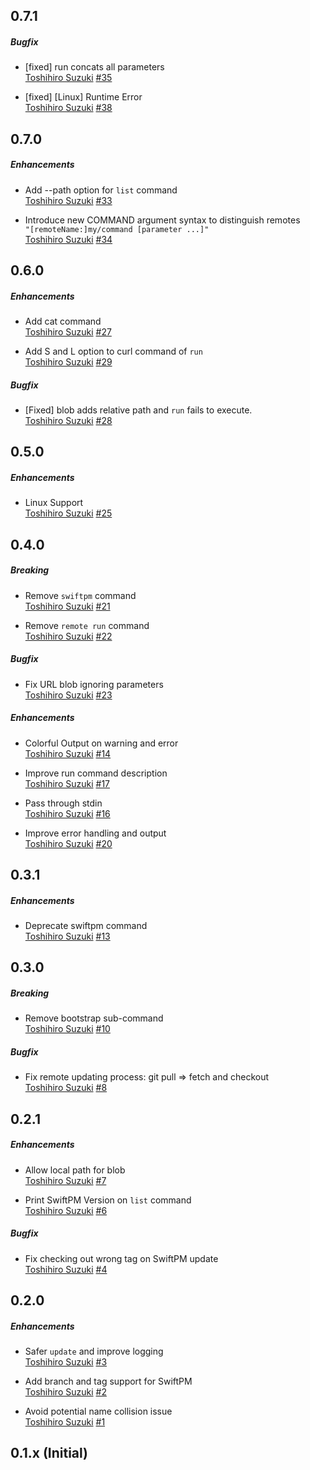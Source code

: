 ## 0.7.1
##### Bugfix
* [fixed] run concats all parameters  
  [Toshihiro Suzuki](https://github.com/toshi0383)
  [#35](https://github.com/toshi0383/cmdshelf/issues/35)

* [fixed] [Linux] Runtime Error  
  [Toshihiro Suzuki](https://github.com/toshi0383)
  [#38](https://github.com/toshi0383/cmdshelf/issues/38)

## 0.7.0
##### Enhancements
* Add --path option for `list` command  
  [Toshihiro Suzuki](https://github.com/toshi0383)
  [#33](https://github.com/toshi0383/cmdshelf/pull/33)

* Introduce new COMMAND argument syntax to distinguish remotes  
  `"[remoteName:]my/command [parameter ...]"`  
  [Toshihiro Suzuki](https://github.com/toshi0383)
  [#34](https://github.com/toshi0383/cmdshelf/pull/34)

## 0.6.0
##### Enhancements
* Add cat command  
  [Toshihiro Suzuki](https://github.com/toshi0383)
  [#27](https://github.com/toshi0383/cmdshelf/pull/27)

* Add S and L option to curl command of `run`  
  [Toshihiro Suzuki](https://github.com/toshi0383)
  [#29](https://github.com/toshi0383/cmdshelf/pull/29)

##### Bugfix
* [Fixed] blob adds relative path and `run` fails to execute.  
  [Toshihiro Suzuki](https://github.com/toshi0383)
  [#28](https://github.com/toshi0383/cmdshelf/pull/28)

## 0.5.0
##### Enhancements
* Linux Support  
  [Toshihiro Suzuki](https://github.com/toshi0383)
  [#25](https://github.com/toshi0383/cmdshelf/pull/25)

## 0.4.0
##### Breaking
* Remove `swiftpm` command  
  [Toshihiro Suzuki](https://github.com/toshi0383)
  [#21](https://github.com/toshi0383/cmdshelf/pull/21)

* Remove `remote run` command  
  [Toshihiro Suzuki](https://github.com/toshi0383)
  [#22](https://github.com/toshi0383/cmdshelf/pull/22)

##### Bugfix
* Fix URL blob ignoring parameters  
  [Toshihiro Suzuki](https://github.com/toshi0383)
  [#23](https://github.com/toshi0383/cmdshelf/pull/23)

##### Enhancements
* Colorful Output on warning and error  
  [Toshihiro Suzuki](https://github.com/toshi0383)
  [#14](https://github.com/toshi0383/cmdshelf/pull/14)

* Improve run command description  
  [Toshihiro Suzuki](https://github.com/toshi0383)
  [#17](https://github.com/toshi0383/cmdshelf/pull/17)

* Pass through stdin  
  [Toshihiro Suzuki](https://github.com/toshi0383)
  [#16](https://github.com/toshi0383/cmdshelf/pull/16)

* Improve error handling and output  
  [Toshihiro Suzuki](https://github.com/toshi0383)
  [#20](https://github.com/toshi0383/cmdshelf/pull/20)

## 0.3.1

##### Enhancements
* Deprecate swiftpm command  
  [Toshihiro Suzuki](https://github.com/toshi0383)
  [#13](https://github.com/toshi0383/cmdshelf/pull/13)

## 0.3.0
##### Breaking
* Remove bootstrap sub-command  
  [Toshihiro Suzuki](https://github.com/toshi0383)
  [#10](https://github.com/toshi0383/cmdshelf/pull/10)

##### Bugfix
* Fix remote updating process: git pull => fetch and checkout  
  [Toshihiro Suzuki](https://github.com/toshi0383)
  [#8](https://github.com/toshi0383/cmdshelf/pull/8)

## 0.2.1
##### Enhancements

* Allow local path for blob  
  [Toshihiro Suzuki](https://github.com/toshi0383)
  [#7](https://github.com/toshi0383/cmdshelf/pull/7)

* Print SwiftPM Version on `list` command  
  [Toshihiro Suzuki](https://github.com/toshi0383)
  [#6](https://github.com/toshi0383/cmdshelf/pull/6)

##### Bugfix

* Fix checking out wrong tag on SwiftPM update  
  [Toshihiro Suzuki](https://github.com/toshi0383)
  [#4](https://github.com/toshi0383/cmdshelf/pull/4)

## 0.2.0
##### Enhancements

* Safer `update` and improve logging  
  [Toshihiro Suzuki](https://github.com/toshi0383)
  [#3](https://github.com/toshi0383/cmdshelf/pull/3)

* Add branch and tag support for SwiftPM  
  [Toshihiro Suzuki](https://github.com/toshi0383)
  [#2](https://github.com/toshi0383/cmdshelf/pull/2)

* Avoid potential name collision issue  
  [Toshihiro Suzuki](https://github.com/toshi0383)
  [#1](https://github.com/toshi0383/cmdshelf/pull/1)

## 0.1.x (Initial)

